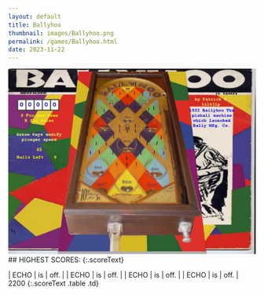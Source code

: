 ```yaml
---
layout: default
title: Ballyhoo
thumbnail: images/Ballyhoo.png
permalink: /games/Ballyhoo.html
date: 2023-11-22
---
```


<img src="../images/Ballyhoo.png" class="gameThumbnail img-fluid mx-auto align-middle">
## HIGHEST SCORES:
{:.scoreText}

| ECHO | is | off. | 
| ECHO | is | off. | 
| ECHO | is | off. | 
| ECHO | is | off. | 
2200 
{:.scoreText .table .td}
